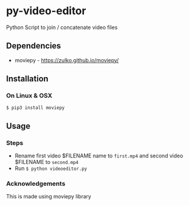 # py-video-editor
Python Script to join / concatenate video files

## Dependencies 
* moviepy - https://zulko.github.io/moviepy/

## Installation
### On Linux & OSX
`$ pip3 install moviepy`

## Usage
### Steps
* Rename first video $FILENAME name to `first.mp4` and second video $FILENAME to `second.mp4`</br>
* Run `$ python videoeditor.py`

### Acknowledgements 
This is made using moviepy library
